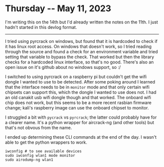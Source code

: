# Thursday -- May 11, 2023

I'm writing this on the 14th but I'd already written the notes on the 11th. I just hadn't started in this devlog format.

---

I tried using pyrcrack on windows, but found that it is hardcoded to check if it has linux root access. On windows that doesn't work, so I tried reading through the source and found a check for an environment variable and tried setting that variable to bypass the check. That worked but then the library checks for a hardcoded linux interface, so that's no good. There's also an open issue on it's github about no windows support, so :/

I switched to using pyrcrack on a raspberry pi but couldn't get the wifi dongle I wanted to use to be detected. After some poking around I learned that the interface needs to be in `monitor` mode and that only certain wifi chipsets can support this, which the dongle I wanted to use does not. I had an old canakit usb wifi dongle though and that worked. The onboard wifi chip does not work, but this seems to be a more recent rasbian firmware change; kali's raspberry image can use the onboard chipset to monitor.

I struggled a bit with `pycrack` vs `pyrcrack`; the latter could probably have for a clearer name. It's a python wrapper for aircrack-ng (and other tools) but that's not obvous from the name.

I ended up determining these CLI commands at the end of the day. I wasn't able to get the python wrappers to work.
```
iwconfig # to see available devices
sudo iwconfig wlan1 mode monitor
sudo airodump-ng wlan1
```